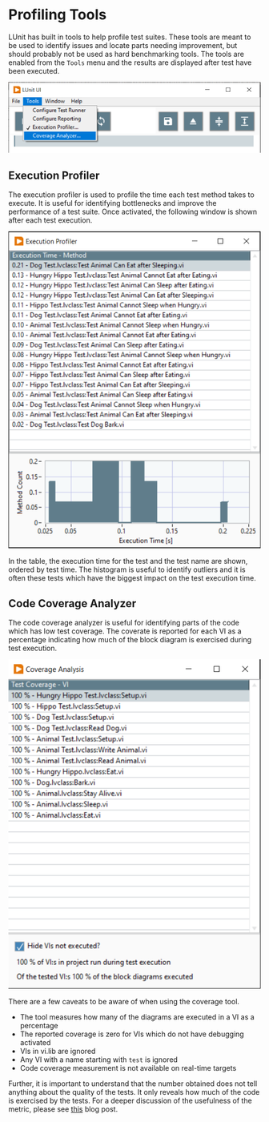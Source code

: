 # Profiling Tools

LUnit has built in tools to help profile test suites.
These tools are meant to be used to identify issues and locate parts needing improvement, but should probably not be used as hard benchmarking tools.
The tools are enabled from the `Tools` menu and the results are displayed after test have been executed.

![Tools Menu](img/tools_menu.png)

## Execution Profiler

The execution profiler is used to profile the time each test method takes to execute.
It is useful for identifying bottlenecks and improve the performance of a test suite.
Once activated, the following window is shown after each test execution.

![Execution proviler](img/execution_profiler.png)

In the table, the execution time for the test and the test name are shown, ordered by test time.
The histogram is useful to identify outliers and it is often these tests which have the biggest impact on the test execution time.

## Code Coverage Analyzer

The code coverage analyzer is useful for identifying parts of the code which has low test coverage.
The coverate is reported for each VI as a percentage indicating how much of the block diagram is exercised during test execution.

![Code coverage](img/code_coverage.png)

There are a few caveats to be aware of when using the coverage tool.

- The tool measures how many of the diagrams are executed in a VI as a percentage
- The reported coverage is zero for VIs which do not have debugging activated
- VIs in vi.lib are ignored
- Any VI with a name starting with `test` is ignored
- Code coverage measurement is not available on real-time targets

Further, it is important to understand that the number obtained does not tell anything about the quality of the tests.
It only reveals how much of the code is exercised by the tests.
For a deeper discussion of the usefulness of the metric, please see [this](https://martinfowler.com/bliki/TestCoverage.html) blog post.
